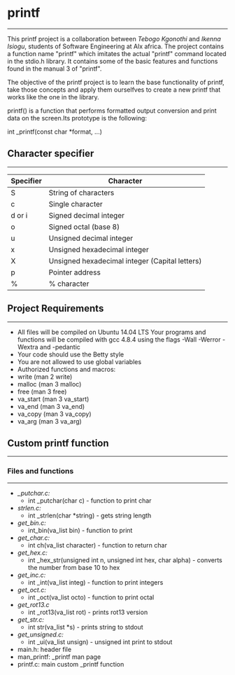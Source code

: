 # printf
-------------------------------------------------------------------------------
This printf project is a collaboration between *Tebogo Kgonothi* and *Ikenna Isiogu*, students of Software Engineering at Alx africa. The project contains a function name "printf" which imitates the actual "printf" command located in the stdio.h library. It contains some of the basic features and functions found in the manual 3 of "printf".

The objective of the printf project is to learn the base functionality of printf, take those concepts and apply them ourselfves to create a new printf that works like the one in the library.

printf() is a function that performs formatted output conversion and print data on the screen.Its prototype is the following:

int _printf(const char *format, ...)

## Character specifier
---

| Specifier |    Character  |
| ----------| --------------|
|S          | String of characters|
|c          | Single character|
|d or i     | Signed decimal integer|
|o			| Signed octal (base 8) |
|u			| Unsigned decimal integer|
|x			| Unsigned hexadecimal integer |
|X			| Unsigned hexadecimal integer (Capital letters) |
|p			| Pointer address		|
|%			| % character  | 

## Project Requirements
------------------------------------------------------------------------------
- All files will be compiled on Ubuntu 14.04 LTS
Your programs and functions will be compiled with gcc 4.8.4 using the flags -Wall -Werror -Wextra and -pedantic
- Your code should use the Betty style
- You are not allowed to use global variables
- Authorized functions and macros:
- write (man 2 write)
- malloc (man 3 malloc)
- free (man 3 free)
- va_start (man 3 va_start)
- va_end (man 3 va_end)
- va_copy (man 3 va_copy)
- va_arg (man 3 va_arg)

## Custom printf function
------------------------------------------------------------------------------
### Files and functions
------------------------------------------------------------------------------

- *_putchar.c:*
	- int _putchar(char c) - function to print char
- *strlen.c:*
	- int _strlen(char *string) - gets string length
- *get_bin.c:*
	- int_bin(va_list bin) - function to print
- *get_char.c:*
	- int ch(va_list character) -  function to return char
- *get_hex.c:*
	- int _hex_str(unsigned int n, unsigned int hex, char alpha) - converts the number from base 10 to hex 
- *get_inc.c:*
	- int _int(va_list integ) - function to print integers
- *get_oct.c:*
	- int _oct(va_list octo) - function to print octal
- *get_rot13.c*
	- int _rot13(va_list rot) - prints rot13 version
- *get_str.c:*
	- int str(va_list *s) - prints string to stdout
- *get_unsigned.c:*
	- int _ui(va_list unsign) - unsigned int print to stdout
- main.h: header file
- man_printf: _printf man page
- printf.c: main custom _printf function 
	
   

   

